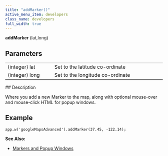 ```yaml
---
title: "addMarker()"
active_menu_item: developers
class_name: developers
full_width: true
---
```



**addMarker** (lat,long)

## Parameters

<table>
<tr>
<td width="169">
{integer} lat

</td>
<td width="17">
</td>
<td width="694">
Set to the latitude co-ordinate

</td>
</tr>
<tr>
<td width="169">
(integer) long

</td>
<td width="17">
</td>
<td width="694">
Set to the longitude co-ordinate

</td>
</tr>
</table>
## Description

Where you add a new Marker to the map, along with optional mouse-over and mouse-click HTML for popup windows.

## **Example**

    app.w('googleMapsAdvanced').addMarker(37.45, -122.14);
     
     
   

**See Also:**

 - [Markers and Popup Windows](/developers/user-guide/product-guide/advanced-important-widgets/google-v3-maps-widget/working-with-overlays/markers-and-popup-windows)

